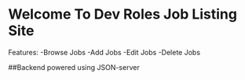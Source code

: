 # Welcome To Dev Roles Job Listing Site

Features:
    -Browse Jobs
    -Add Jobs
    -Edit Jobs
    -Delete Jobs


##Backend powered using JSON-server

